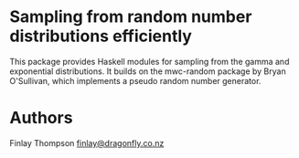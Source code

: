 # Sampling from random number distributions efficiently 

This package provides Haskell modules for sampling from the gamma and
exponential distributions.  It builds on the mwc-random package by Bryan
O'Sullivan, which implements a pseudo random number generator.

# Authors

Finlay Thompson <finlay@dragonfly.co.nz>
